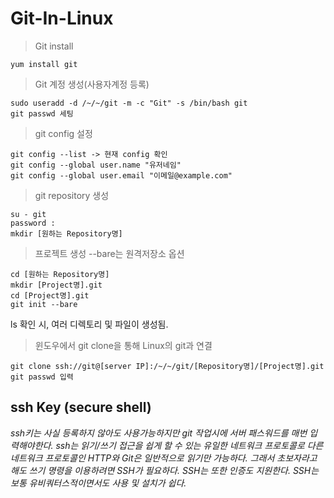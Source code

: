 # Git-In-Linux

> Git install 
```linux
yum install git
```

> Git 계정 생성(사용자계정 등록)
```linux
sudo useradd -d /~/~/git -m -c "Git" -s /bin/bash git 
git passwd 세팅
```
> git config 설정
```linux
git config --list -> 현재 config 확인
git config --global user.name "유저네임"
git config --global user.email "이메일@example.com"
```
> git repository 생성
```linux
su - git 
password :
mkdir [원하는 Repository명]
```
> 프로젝트 생성
--bare는 원격저장소 옵션 
```linux
cd [원하는 Repository명]
mkdir [Project명].git
cd [Project명].git
git init --bare 
```
ls 확인 시, 여러 디렉토리 및 파일이 생성됨.

> 윈도우에서 git clone을 통해 Linux의 git과 연결
```linux
git clone ssh://git@[server IP]:/~/~/git/[Repository명]/[Project명].git
git passwd 입력
```
## ssh Key (secure shell)
*ssh키는 사실 등록하지 않아도 사용가능하지만 git 작업시에 서버 패스워드를 매번 입력해야한다.*
*ssh는 읽기/쓰기 접근을 쉽게 할 수 있는 유일한 네트워크 프로토콜로 다른 네트워크 프로토콜인 HTTP와 Git은 일반적으로 읽기만 가능하다.*
*그래서 초보자라고 해도 쓰기 명령을 이용하려면 SSH가 필요하다. SSH는 또한 인증도 지원한다.*
*SSH는 보통 유비쿼터스적이면서도 사용 및 설치가 쉽다.*






